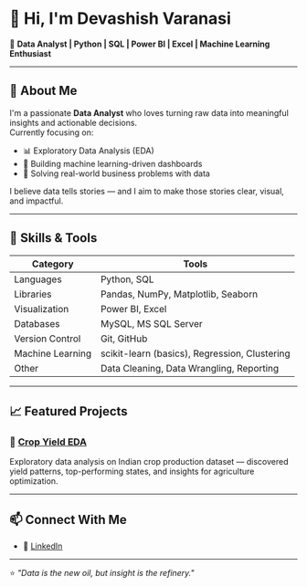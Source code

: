 # 👋 Hi, I'm Devashish Varanasi  

🎯 **Data Analyst | Python | SQL | Power BI | Excel | Machine Learning Enthusiast**

---

## 🚀 About Me  
I'm a passionate **Data Analyst** who loves turning raw data into meaningful insights and actionable decisions.  
Currently focusing on:
- 📊 Exploratory Data Analysis (EDA)  
- 🧠 Building machine learning-driven dashboards  
- 🧮 Solving real-world business problems with data  

I believe data tells stories — and I aim to make those stories clear, visual, and impactful.  

---

## 💼 Skills & Tools  

| Category | Tools |
|-----------|-------|
| Languages | Python, SQL |
| Libraries | Pandas, NumPy, Matplotlib, Seaborn |
| Visualization | Power BI, Excel |
| Databases | MySQL, MS SQL Server |
| Version Control | Git, GitHub |
| Machine Learning | scikit-learn (basics), Regression, Clustering |
| Other | Data Cleaning, Data Wrangling, Reporting |

---

## 📈 Featured Projects  

### 🌾 [Crop Yield EDA](https://github.com/<your-username>/Crop_Yield_EDA)
Exploratory data analysis on Indian crop production dataset — discovered yield patterns, top-performing states, and insights for agriculture optimization.


---

## 📫 Connect With Me  

- 💼 [LinkedIn](https://www.linkedin.com/in/devashishvaranasi/)  

---

⭐ *"Data is the new oil, but insight is the refinery."*  
